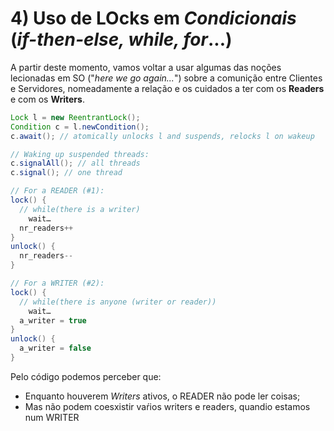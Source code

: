 # 4) Uso de LOcks em _Condicionais_ (_if-then-else, while, for_...)

A partir deste momento, vamos voltar a usar algumas das noções lecionadas em SO ("_here we go again..._") sobre a comunição entre Clientes e Servidores, nomeadamente a relação e os cuidados a ter com os __Readers__ e com os __Writers__.

```java
Lock l = new ReentrantLock();
Condition c = l.newCondition();
c.await(); // atomically unlocks l and suspends, relocks l on wakeup

// Waking up suspended threads:
c.signalAll(); // all threads
c.signal(); // one thread

// For a READER (#1):
lock() {
  // while(there is a writer)
    wait…
  nr_readers++
}
unlock() {
  nr_readers--
}

// For a WRITER (#2):
lock() {
  // while(there is anyone (writer or reader))
    wait…
  a_writer = true
}
unlock() {
  a_writer = false
}
```

Pelo código podemos perceber que:
- Enquanto houverem _Writers_ ativos, o READER não pode ler coisas;
- Mas não podem coesxistir vaŕios writers e readers, quandio estamos num WRITER
